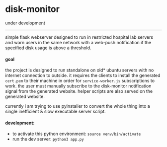# disk-monitor
under development
<hr/>
simple flask webserver designed to run in restricted hospital lab servers and warn users in the same network with a web-push notification if the specified disk usage is above a threshold.

#### goal
the project is designed to run standalone on old* ubuntu servers with no internet connection to outside. it requires the clients to install the generated `cert.pem` to their machine in order for `service-worker.js` subscriptions to work. the user must manually subscribe to the disk-monitor notification signal from the generated website. helper scripts are also served on the generated website.

currently i am trying to use pyinstaller to convert the whole thing into a single inefficient & slow executable server script. 


#### development:
 - to activate this python environment: `source venv/bin/activate`
 - run the dev server: `python3 app.py`

